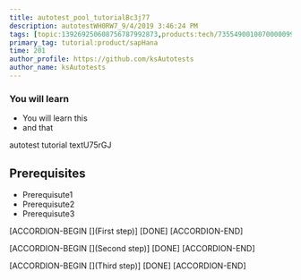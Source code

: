 ```yaml
---
title: autotest_pool_tutorialBc3j77
description: autotestWH0RW7_9/4/2019 3:46:24 PM
tags: [topic:139269250608756787992873,products:tech/73554900100700000996,tutorial:experience/advanced]
primary_tag: tutorial:product/sapHana
time: 201
author_profile: https://github.com/ksAutotests
author_name: ksAutotests
---
```

### You will learn
- You will learn this
- and that

autotest tutorial textU75rGJ

## Prerequisites
- Prerequisute1
- Prerequisute2
- Prerequisute3

[ACCORDION-BEGIN [](First step)]
[DONE]
[ACCORDION-END]

[ACCORDION-BEGIN [](Second step)]
[DONE]
[ACCORDION-END]

[ACCORDION-BEGIN [](Third step)]
[DONE]
[ACCORDION-END]

